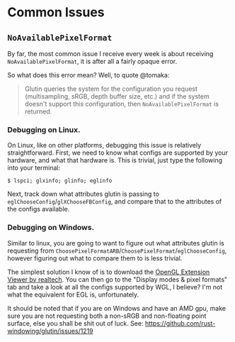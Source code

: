 # Common Issues

## `NoAvailablePixelFormat`

By far, the most common issue I receive every week is about receiving
`NoAvailablePixelFormat`, it is after all a fairly opaque error. 

So what does this error mean? Well, to quote @tomaka:

> Glutin queries the system for the configuration you request (multisampling,
sRGB, depth buffer size, etc.) and if the system doesn't support this
configuration, then `NoAvailablePixelFormat` is returned.

### Debugging on Linux.

On Linux, like on other platforms, debugging this issue is relatively
straightforward. First, we need to know what configs are supported by your
hardware, and what that hardware is. This is trivial, just type the following
into your terminal:

``` 
$ lspci; glxinfo; glinfo; eglinfo
```

Next, track down what attributes glutin is passing to
`eglChooseConfig`/`glXChooseFBConfig`, and compare that to the attributes of the
configs available.

### Debugging on Windows.

Similar to linux, you are going to want to figure out what attributes glutin is
requesting from `ChoosePixelFormatARB`/`ChoosePixelFormat`/`eglChooseConfig`,
however figuring out what to compare them to is less trivial.

The simplest solution I know of is to download the [OpenGL Extension Viewer by
realtech](http://realtech-vr.com/admin/glview). You can then go to the "Display
modes & pixel formats" tab and take a look at all the configs supported by WGL,
I believe? I'm not what the equivalent for EGL is, unfortunately.

It should be noted that if you are on Windows and have an AMD gpu, make sure you
are not requesting both a non-sRGB and non-floating point surface, else you
shall be shit out of luck. See:
https://github.com/rust-windowing/glutin/issues/1219
